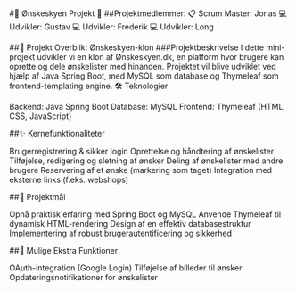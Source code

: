 #🌟 Ønskeskyen Projekt 🎁
##Projektmedlemmer:
📋 Scrum Master: Jonas
💻 Udvikler: Gustav
💻 Udvikler: Frederik
💻 Udvikler: Long

##🚀 Projekt Overblik: Ønskeskyen-klon
###Projektbeskrivelse
I dette mini-projekt udvikler vi en klon af Ønskeskyen.dk, en platform hvor brugere kan oprette og dele ønskelister med hinanden. Projektet vil blive udviklet ved hjælp af Java Spring Boot, med MySQL som database og Thymeleaf som frontend-templating engine.
🛠 Teknologier

Backend: Java Spring Boot
Database: MySQL
Frontend: Thymeleaf (HTML, CSS, JavaScript)

##✨ Kernefunktionaliteter

Brugerregistrering & sikker login
Oprettelse og håndtering af ønskelister
Tilføjelse, redigering og sletning af ønsker
Deling af ønskelister med andre brugere
Reservering af et ønske (markering som taget)
Integration med eksterne links (f.eks. webshops)

##🎯 Projektmål

Opnå praktisk erfaring med Spring Boot og MySQL
Anvende Thymeleaf til dynamisk HTML-rendering
Design af en effektiv databasestruktur
Implementering af robust brugerautentificering og sikkerhed

##🌈 Mulige Ekstra Funktioner

OAuth-integration (Google Login)
Tilføjelse af billeder til ønsker
Opdateringsnotifikationer for ønskelister
